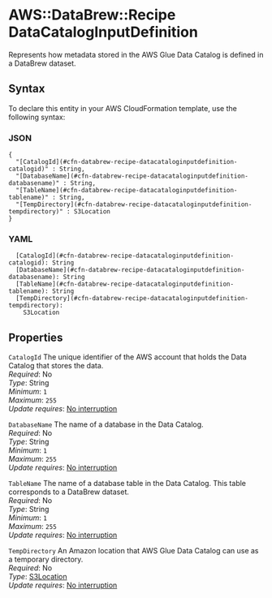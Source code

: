 # AWS::DataBrew::Recipe DataCatalogInputDefinition<a name="aws-properties-databrew-recipe-datacataloginputdefinition"></a>

Represents how metadata stored in the AWS Glue Data Catalog is defined in a DataBrew dataset\. 

## Syntax<a name="aws-properties-databrew-recipe-datacataloginputdefinition-syntax"></a>

To declare this entity in your AWS CloudFormation template, use the following syntax:

### JSON<a name="aws-properties-databrew-recipe-datacataloginputdefinition-syntax.json"></a>

```
{
  "[CatalogId](#cfn-databrew-recipe-datacataloginputdefinition-catalogid)" : String,
  "[DatabaseName](#cfn-databrew-recipe-datacataloginputdefinition-databasename)" : String,
  "[TableName](#cfn-databrew-recipe-datacataloginputdefinition-tablename)" : String,
  "[TempDirectory](#cfn-databrew-recipe-datacataloginputdefinition-tempdirectory)" : S3Location
}
```

### YAML<a name="aws-properties-databrew-recipe-datacataloginputdefinition-syntax.yaml"></a>

```
  [CatalogId](#cfn-databrew-recipe-datacataloginputdefinition-catalogid): String
  [DatabaseName](#cfn-databrew-recipe-datacataloginputdefinition-databasename): String
  [TableName](#cfn-databrew-recipe-datacataloginputdefinition-tablename): String
  [TempDirectory](#cfn-databrew-recipe-datacataloginputdefinition-tempdirectory): 
    S3Location
```

## Properties<a name="aws-properties-databrew-recipe-datacataloginputdefinition-properties"></a>

`CatalogId`  <a name="cfn-databrew-recipe-datacataloginputdefinition-catalogid"></a>
The unique identifier of the AWS account that holds the Data Catalog that stores the data\.  
*Required*: No  
*Type*: String  
*Minimum*: `1`  
*Maximum*: `255`  
*Update requires*: [No interruption](https://docs.aws.amazon.com/AWSCloudFormation/latest/UserGuide/using-cfn-updating-stacks-update-behaviors.html#update-no-interrupt)

`DatabaseName`  <a name="cfn-databrew-recipe-datacataloginputdefinition-databasename"></a>
The name of a database in the Data Catalog\.  
*Required*: No  
*Type*: String  
*Minimum*: `1`  
*Maximum*: `255`  
*Update requires*: [No interruption](https://docs.aws.amazon.com/AWSCloudFormation/latest/UserGuide/using-cfn-updating-stacks-update-behaviors.html#update-no-interrupt)

`TableName`  <a name="cfn-databrew-recipe-datacataloginputdefinition-tablename"></a>
The name of a database table in the Data Catalog\. This table corresponds to a DataBrew dataset\.  
*Required*: No  
*Type*: String  
*Minimum*: `1`  
*Maximum*: `255`  
*Update requires*: [No interruption](https://docs.aws.amazon.com/AWSCloudFormation/latest/UserGuide/using-cfn-updating-stacks-update-behaviors.html#update-no-interrupt)

`TempDirectory`  <a name="cfn-databrew-recipe-datacataloginputdefinition-tempdirectory"></a>
An Amazon location that AWS Glue Data Catalog can use as a temporary directory\.  
*Required*: No  
*Type*: [S3Location](aws-properties-databrew-recipe-s3location.md)  
*Update requires*: [No interruption](https://docs.aws.amazon.com/AWSCloudFormation/latest/UserGuide/using-cfn-updating-stacks-update-behaviors.html#update-no-interrupt)